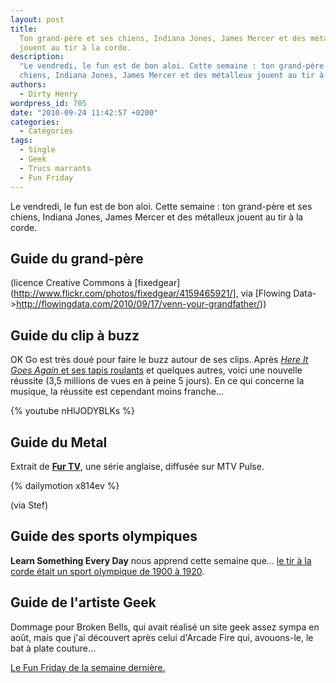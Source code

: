 ```yaml
---
layout: post
title:
  Ton grand-père et ses chiens, Indiana Jones, James Mercer et des métalleux
  jouent au tir à la corde.
description:
  "Le vendredi, le fun est de bon aloi. Cette semaine : ton grand-père et ses
  chiens, Indiana Jones, James Mercer et des métalleux jouent au tir à la corde."
authors:
  - Dirty Henry
wordpress_id: 705
date: "2010-09-24 11:42:57 +0200"
categories:
  - Catégories
tags:
  - Single
  - Geek
  - Trucs marrants
  - Fun Friday
---
```


Le vendredi, le fun est de bon aloi. Cette semaine : ton grand-père et ses
chiens, Indiana Jones, James Mercer et des métalleux jouent au tir à la corde.

<h2>Guide du grand-père</h2>

<img388>

(licence Creative Commons à
[fixedgear](http://www.flickr.com/photos/fixedgear/4159465921/], via [Flowing
Data->http://flowingdata.com/2010/09/17/venn-your-grandfather/))

<h2>Guide du clip à buzz</h2>

OK Go est très doué pour faire le buzz autour de ses clips. Après
[_Here It Goes Again_ et ses tapis roulants](http://www.youtube.com/watch?v=dTAAsCNK7RA)
et quelques autres, voici une nouvelle réussite (3,5 millions de vues en à peine
5 jours). En ce qui concerne la musique, la réussite est cependant moins
franche…

{% youtube nHlJODYBLKs %}

<h2>Guide du Metal</h2>

Extrait de [**Fur TV**](http://fr.wikipedia.org/wiki/Fur_TV), une série
anglaise, diffusée sur MTV Pulse.

{% dailymotion x814ev %}

(via Stef)

<h2>Guide des sports olympiques</h2>

**Learn Something Every Day** nous apprend cette semaine que…
[le tir à la corde était un sport olympique de 1900 à 1920](http://cargocollective.com/learnsomethingeveryday/642495/September-18).

<h2>Guide de l'artiste Geek</h2>

Dommage pour Broken Bells, qui avait réalisé un site geek assez sympa en août,
mais que j'ai découvert après celui d'Arcade Fire qui, avouons-le, le bat à
plate couture…

[<img389>](http://www.brokenbells.com/october/)

[Le Fun Friday de la semaine dernière.](701)
